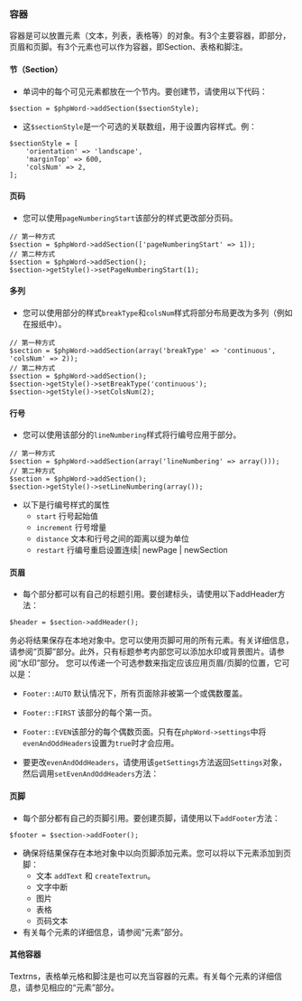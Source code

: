 ### 容器
容器是可以放置元素（文本，列表，表格等）的对象。有3个主要容器，即部分，页眉和页脚。有3个元素也可以作为容器，即Section、表格和脚注。

#### 节（Section）
* 单词中的每个可见元素都放在一个节内。要创建节，请使用以下代码：
```
$section = $phpWord->addSection($sectionStyle);
```

* 这`$sectionStyle`是一个可选的关联数组，用于设置内容样式。例：
```
$sectionStyle = [
    'orientation' => 'landscape',
    'marginTop' => 600,
    'colsNum' => 2,
];
```

#### 页码

* 您可以使用`pageNumberingStart`该部分的样式更改部分页码。
```
// 第一种方式
$section = $phpWord->addSection(['pageNumberingStart' => 1]);
// 第二种方式
$section = $phpWord->addSection();
$section->getStyle()->setPageNumberingStart(1);
```

#### 多列

* 您可以使用部分的样式`breakType`和`colsNum`样式将部分布局更改为多列（例如在报纸中）。
```
// 第一种方式
$section = $phpWord->addSection(array('breakType' => 'continuous', 'colsNum' => 2));
// 第二种方式
$section = $phpWord->addSection();
$section->getStyle()->setBreakType('continuous');
$section->getStyle()->setColsNum(2);
```

#### 行号

* 您可以使用该部分的`lineNumbering`样式将行编号应用于部分。
```
// 第一种方式
$section = $phpWord->addSection(array('lineNumbering' => array()));
// 第二种方式
$section = $phpWord->addSection();
$section->getStyle()->setLineNumbering(array());
```
* 以下是行编号样式的属性
  * `start` 行号起始值
  * `increment` 行号增量
  * `distance` 文本和行号之间的距离以缇为单位
  * `restart` 行编号重启设置连续| newPage | newSection

#### 页眉

* 每个部分都可以有自己的标题引用。要创建标头，请使用以下addHeader方法：
```
$header = $section->addHeader();
```
务必将结果保存在本地对象中。您可以使用页脚可用的所有元素。有关详细信息，请参阅“页脚”部分。此外，只有标题参考内部您可以添加水印或背景图片。请参阅“水印”部分。
您可以传递一个可选参数来指定应该应用页眉/页脚的位置，它可以是：
  * `Footer::AUTO` 默认情况下，所有页面除非被第一个或偶数覆盖。
  * `Footer::FIRST` 该部分的每个第一页。
  * `Footer::EVEN`该部分的每个偶数页面。只有在`phpWord->settings`中将`evenAndOddHeaders`设置为`true`时才会应用。

* 要更改`evenAndOddHeaders`，请使用该`getSettings`方法返回`Settings`对象，然后调用`setEvenAndOddHeaders`方法：

#### 页脚

* 每个部分都有自己的页脚引用。要创建页脚，请使用以下`addFooter`方法：
```
$footer = $section->addFooter();
```
* 确保将结果保存在本地对象中以向页脚添加元素。您可以将以下元素添加到页脚：
  * 文本 `addText` 和 `createTextrun`。
  * 文字中断
  * 图片
  * 表格
  * 页码文本
* 有关每个元素的详细信息，请参阅“元素”部分。

#### 其他容器
Textrns，表格单元格和脚注是也可以充当容器的元素。有关每个元素的详细信息，请参见相应的“元素”部分。
